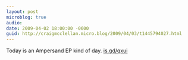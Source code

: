 ```yaml
---
layout: post
microblog: true
audio: 
date: 2009-04-02 18:00:00 -0600
guid: http://craigmcclellan.micro.blog/2009/04/03/t1445794027.html
---
```

Today is an Ampersand EP kind of day.  [is.gd/qxui](http://is.gd/qxui)
